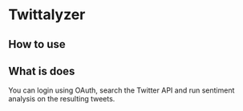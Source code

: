 # Twittalyzer

## How to use

## What is does
You can login using OAuth, search the Twitter API and run sentiment analysis on the resulting tweets.
